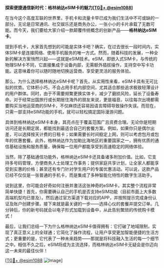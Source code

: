 **探索便捷通信新时代：格林纳达eSIM卡的魅力[[TG💪+ @esim1088](https://t.me/s/esim1088)]**

在当今这个高度互联的世界里，手机卡和流量卡早已成为我们生活中不可或缺的一部分。无论是日常通讯、社交娱乐还是商务办公，一张小小的卡片承载了无数可能。而今天，我们要给大家介绍一款颠覆传统概念的创新产品——**格林纳达eSIM卡**。

提到手机卡，大家首先想到的可能是实体卡吧？确实，在过去很长一段时间内，实体SIM卡是连接网络、使用手机服务的唯一方式。然而，随着科技的发展，一种全新的解决方案悄然兴起——这就是eSIM技术。eSIM，即嵌入式SIM卡，与传统的物理SIM卡不同，它直接集成于设备内部，无需额外插拔操作，支持空中写卡功能。这意味着你可以随时随地切换运营商，享受更灵活的服务体验。

那么，为什么选择格林纳达eSIM卡呢？首先，从实用性来看，eSIM卡具有无可比拟的优势。它体积小巧，不会占用手机内部空间，尤其适合那些追求极致轻薄设计的用户群体。同时，由于不需要频繁更换实体卡，减少了磨损风险，延长了设备寿命。对于经常出国旅行或长期居住海外的朋友来说，更是福音。以往每次出境都需要购买当地运营商的SIM卡，不仅麻烦还容易因语言障碍导致操作失误。而现在，只需一部支持eSIM功能的手机，就可以轻松搞定国际漫游问题。

具体到格林纳达eSIM卡本身，其亮点在于覆盖范围广且资费合理。无论你是短期访问还是长期定居，都能找到最适合自己的套餐方案。例如，如果你只是偶尔出差，可以选择按天计费的日租卡；如果需要长时间稳定上网，则可以考虑包月或包年的优惠套餐。此外，格林纳达作为加勒比海地区的重要国家之一，拥有优质的通信基础设施和服务质量，确保每一位用户都能享受到高速稳定的网络体验。

当然，除了基础通信功能外，格林纳达eSIM卡还具备诸多附加价值。比如，它支持多号码管理，方便商务人士处理工作事务；提供家庭共享计划，让全家人都能享受到实惠的价格；甚至还有专门针对学生用户的专属优惠活动。可以说，这款产品已经不仅仅是一张普通的手机卡，而是集成了多种智能化特性的数字生活助手。

说到这里，你可能会好奇如何注册并激活这张神奇的eSIM卡。其实整个流程非常简单快捷！首先，你需要确认自己的手机是否支持eSIM功能（目前市面上大多数高端机型均已普及）。然后通过官方渠道下载对应的APP，并按照提示完成身份认证及账户创建步骤。接下来就是最关键的一步——选择心仪的套餐并提交订单。几分钟后，你的新号码就会以电子形式加载到设备中，从此告别繁琐的传统购卡模式！

最后，让我们总结一下为什么格林纳达eSIM卡值得拥有：它打破了地域限制，实现了真正意义上的全球通；它简化了操作流程，让用户享受更加智能便捷的生活方式；更重要的是，它代表了一种未来趋势——那就是将科技融入生活的每一个细节之中。相信不久之后，eSIM将成为主流选择，而格林纳达eSIM卡无疑会是你迈向这一未来的最佳伙伴！

[[TG💪+ @esim1088](https://t.me/s/esim1088) ![Image](https://i.postimg.cc/4NQfJmqS/Snipaste-2025-05-13-00-14-12.png)]
